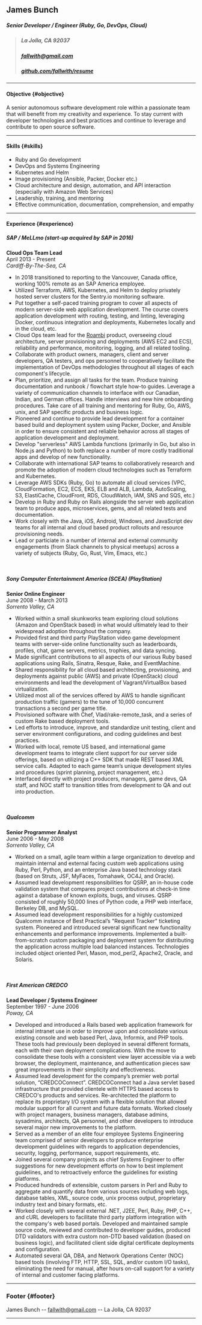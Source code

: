## James Bunch
##### Senior Developer / Engineer (Ruby, Go, DevOps, Cloud)

> ##### La Jolla, CA 92037  
> ##### [fallwith@gmail.com](fallwith@gmail.com)  
> ##### [github.com/fallwith/resume](https://github.com/fallwith/resume)  

------

#### Objective {#objective}

A senior autonomous software development role within a passionate team that will benefit from my creativity and experience. To stay current with developer technologies and best practices and continue to leverage and contribute to open source software.

------

#### Skills {#skills}

* Ruby and Go development
* DevOps and Systems Engineering
* Kubernetes and Helm
* Image provisioning (Ansible, Packer, Docker etc.)
* Cloud architecture and design, automation, and API interaction (especially with Amazon Web Services)
* Leadership, training, and mentoring
* Effective communication, documentation, comprehension, and empathy

------

#### Experience {#experience}

##### SAP / MeLLmo (start-up acquired by SAP in 2016)
**Cloud Ops Team Lead**  
April 2013 - Present  
*Cardiff-By-The-Sea, CA*  

* In 2018 transitioned to reporting to the Vancouver, Canada office, working 100% remote as an SAP America employee.
* Utilized Terraform, AWS, Kubernetes, and Helm to deploy privately hosted server clusters for the Sentry.io monitoring software.
* Put together a self-paced training program to cover all aspects of modern server-side web application development. The course covers application development with routing, testing, and linting, leveraging Docker, continuous integration and deployments, Kubernetes locally and in the cloud, etc.
* Cloud Ops team lead for the [Roambi](https://www.sap.com/products/roambi.html) product, overseeing cloud architecture, server provisioning and deployments (AWS EC2 and ECS), reliability and performance, monitoring, logging, and all related tooling.
* Collaborate with product owners, managers, client and server developers, QA testers, and ops personnel to cooperatively facilitate the implementation of DevOps methodologies throughout all stages of each component's lifecycle.
* Plan, prioritize, and assign all tasks for the team. Produce training documentation and runbook / flowchart style how-to guides. Leverage a variety of communication channels to interface with our Canadian, Indian, and German offices. Handle interviews and new hire onboarding procedures. Take care of all training and mentoring for Ruby, Go, AWS, unix, and SAP specific products and business logic.
* Pioneered and continue to provide lead development for a container based build and deployment system using Packer, Docker, and Ansible in order to ensure consistent and reliable behavior across all stages of application development and deployment.
* Develop "serverless" AWS Lambda functions (primarily in Go, but also in Node.js and Python) to both replace a number of more costly traditional apps and develop of new functionality.
* Collaborate with international SAP teams to collaboratively research and promote the adoption of modern cloud technologies such as Terraform and Kubernetes.
* Leverage AWS SDKs (Ruby, Go) to automate all cloud services (VPC, CloudFormation, EC2, ECS, EKS, ELB and ALB, Lambda, AutoScaling, S3, ElastiCache, CloudFront, RDS, CloudWatch, IAM, SNS and SQS, etc.)
* Develop in Ruby and Ruby on Rails alongside the server web application team to produce apps, microservices, gems, and all related tests and documentation.
* Work closely with the Java, iOS, Android, Windows, and JavaScript dev teams for all internal and cloud based product rollouts and resource provisioning needs.
* Lead or particiate in a number of internal and external community engagements (from Slack channels to physical meetups) across a variety of subjects (Ruby, Go, Rust, Vim, Emacs, etc.)

<br />

##### Sony Computer Entertainment America (SCEA) (PlayStation)   
**Senior Online Engineer**  
June 2008 - March 2013  
*Sorrento Valley, CA*  
  
* Worked within a small skunkworks team exploring cloud solutions (Amazon and OpenStack based) in what would ultimately lead to their widespread adoption throughout the company.
* Provided first and third party PlayStation video game development teams with server-side online functionality such as leaderboards, profiles, chat, game servers, metrics, trophies, and data syncing.
* Made significant contributions to all aspects of our various Ruby based applications using Rails, Sinatra, Resque, Rake, and EventMachine.
* Shared responsibility for all cloud based architecting, provisioning, and deployments against public (AWS) and private (OpenStack) cloud environments and lead the development of Vagrant/VirtualBox based virtualization.
* Utilized most all of the services offered by AWS to handle significant production traffic (gamers) to the tune of 10,000 concurrent transactions a second per game title.
* Provisioned software with Chef, Vlad/rake-remote_task, and a series of custom Rake based deployment tools.
* Led efforts to introduce, improve, and standardize unit testing, client and server environment configurations, and coding guidelines and best practices.
* Worked with local, remote US based, and international game development teams to integrate client support for our server side offerings, based on utilizing a C++ SDK that made REST based XML service calls. Adapted to each game team’s unique development styles and procedures (sprint planning, project management, etc.)
* Interfaced directly with project producers, managers, game devs, QA staff, and NOC staff to transition titles from development to QA and out into production.  

<br />

##### Qualcomm  
**Senior Programmer Analyst**  
June 2006 - May 2008  
*Sorrento Valley, CA*  
  
* Worked on a small, agile team within a large organization to develop and maintain internal and external facing custom web applications using Ruby, Perl, Python, and an enterprise Java based technology stack (based on Struts, JSF, MyFaces, Tomahawk, OC4J, and Oracle).
* Assumed lead development responsibilities for QSRP, an in-house code validation system that compares project contributions at check-in time against a database of known exploits, bugs, and viruses. QSRP consisted of roughly 50,000 lines of Python code, a PHP web interface, Berkeley DB, and MySQL.
* Assumed lead development responsibilities for a highly customized Qualcomm instance of Best Practical’s "Request Tracker" ticketing system. Pioneered and introduced several significant new functionality enhancements and performance improvements. Implemented a built-from-scratch custom packaging and deployment system for distributing the application across multiple load balanced instances. Technologies included object oriented Perl, Mason, mod_perl2, Apache2, Oracle, and Solaris.  

<br />

##### First American CREDCO  
**Lead Developer / Systems Engineer**  
September 1997 - June 2006  
*Poway, CA*  
  
* Developed and introduced a Rails based web application framework for internal intranet use in order to improve upon and consolidate various existing console and web based Perl, Java, Informix, and PHP tools. These tools had previously been deployed in several different formats, each with their own deployment complications. With the move to consolidate these tools with a consistent view layer accessible via a web browser, the deployment, maintenance, and authentication pieces saw great improvements in their simplicity and effectiveness.
* Assumed lead development for the company’s premier web portal solution, “CREDCOConnect”. CREDCOConnect had a Java servlet based infrastructure that provided clientele with HTTPS based access to CREDCO's products and services. Re-architected the platform to replace its proprietary I/O system with a flexible solution that allowed modular support for all current and future data formats. Worked closely with project managers, business managers, database admins, sysadmins, architects, QA personnel, and other developers to introduce several major new improvements to the platform.  
* Served as a member of an elite four employee Systems Engineering team comprised of senior developers to produce enterprise development guidelines with regards to application dependencies, security, logging, performance, support requirements, etc.
* Joined several company projects as chief Systems Engineer to offer suggestions for new development efforts on how to best implement guidelines, and to retroactively enforce the guidelines for existing platforms.
* Produced hundreds of extensible, custom parsers in Perl and Ruby to aggregate and quantify data from various sources including web logs, database tables, XML, source code, unix process output, proprietary industry text and binary formats, etc.
* Worked closely with several external .NET, J2EE, Perl, Ruby, PHP, C++, and cURL developers to facilitate third party platform integration with the company's web based portals. Developed and maintained sample source code, reviewed and contributed to developer guides, produced DTD validators with extra custom non-DTD based validation (based on business logic), and facilitated client side digital certificate deployments and configuration.
* Automated several QA, DBA, and Network Operations Center (NOC) based tools (involving FTP, HTTP, SSL, SQL, and/or custom I/O tasks), eliminating the need for manual, after hours on-call support for a variety of internal and customer facing platforms.  

------

### Footer {#footer}

James Bunch -- [fallwith@gmail.com](fallwith@gmail.com) -- La Jolla, CA 92037

------
